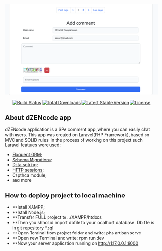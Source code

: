 <p align="center"><img src="/Monosnap dZENcode Interview 2023-02-15 22-55-32.png" alt="app logo"></p>

<p align="center">
<a href="https://github.com/laravel/framework/actions"><img src="https://github.com/laravel/framework/workflows/tests/badge.svg" alt="Build Status"></a>
<a href="https://packagist.org/packages/laravel/framework"><img src="https://img.shields.io/packagist/dt/laravel/framework" alt="Total Downloads"></a>
<a href="https://packagist.org/packages/laravel/framework"><img src="https://img.shields.io/packagist/v/laravel/framework" alt="Latest Stable Version"></a>
<a href="https://packagist.org/packages/laravel/framework"><img src="https://img.shields.io/packagist/l/laravel/framework" alt="License"></a>
</p>

## About dZENcode app

dZENcode application is a SPA comment app, where you can easily chat with users. This app was created on Laravel(PHP Framework), based on MVC and SOLID rules. In the process of working on this project such Laravel features were used:
- [Eloquent ORM](https://laravel.com/docs/9.x/eloquent);
- [Schema Migrations](https://laravel.com/docs/9.x/migrations#main-content);
- [Data sotring](https://laravel.com/docs/9.x/pagination);
- [HTTP sessions](https://laravel.com/docs/9.x/session#main-content);
- Capthca module;
- and more.

## How to deploy project to local machine

- **Istall XAMPP;
- **Istall Node.js;
- **Transfer FULL project to ../XAMPP/htdocs
- **Then you shholud import dbfile to your localhost database. Db file is in git repository *.sql
- **Open Teminal from project folder and write: php artisan serve
- **Open new Terminal and write: npm run dev
- **Now your server application running on http://127.0.0.1:8000
